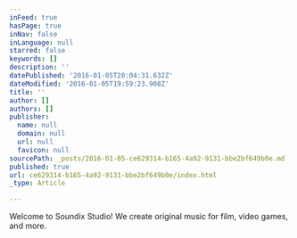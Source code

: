 ```yaml
---
inFeed: true
hasPage: true
inNav: false
inLanguage: null
starred: false
keywords: []
description: ''
datePublished: '2016-01-05T20:04:31.632Z'
dateModified: '2016-01-05T19:59:23.908Z'
title: ''
author: []
authors: []
publisher:
  name: null
  domain: null
  url: null
  favicon: null
sourcePath: _posts/2016-01-05-ce629314-b165-4a92-9131-bbe2bf649b0e.md
published: true
url: ce629314-b165-4a92-9131-bbe2bf649b0e/index.html
_type: Article

---
```

Welcome to Soundix Studio! We create original music for film, video games, and more.